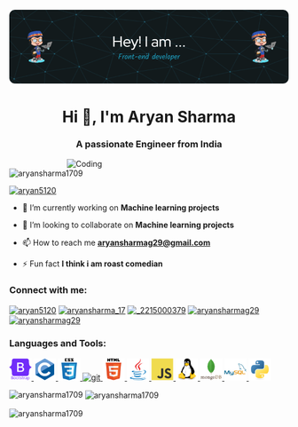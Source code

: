 ![Header](./git_banner1.png)
<h1 align="center">Hi 👋, I'm Aryan Sharma</h1>
<h3 align="center">A passionate Engineer from India</h3>
<img align="right" alt="Coding" width="400" src="https://static.wixstatic.com/media/3eee0b_8b6780c6bd8245ecafdbe55d8db7e2df~mv2.gif">
<p align="left"> <img src="https://komarev.com/ghpvc/?username=aryansharma1709&label=Profile%20views&color=0e75b6&style=flat" alt="aryansharma1709" /> </p>

<p align="left"> <a href="https://twitter.com/aryan5120" target="blank"><img src="https://img.shields.io/twitter/follow/aryan5120?logo=twitter&style=for-the-badge" alt="aryan5120" /></a> </p>

- 🔭 I’m currently working on **Machine learning projects**

- 👯 I’m looking to collaborate on **Machine learning projects**

- 📫 How to reach me **aryansharmag29@gmail.com**

- ⚡ Fun fact **I think i am roast comedian**

<h3 align="left">Connect with me:</h3>
<p align="left">
<a href="https://twitter.com/aryan5120" target="blank"><img align="center" src="https://raw.githubusercontent.com/rahuldkjain/github-profile-readme-generator/master/src/images/icons/Social/twitter.svg" alt="aryan5120" height="30" width="40" /></a>
<a href="https://www.codechef.com/users/aryansharma_17" target="blank"><img align="center" src="https://cdn.jsdelivr.net/npm/simple-icons@3.1.0/icons/codechef.svg" alt="aryansharma_17" height="30" width="40" /></a>
<a href="https://www.hackerrank.com/_2215000379" target="blank"><img align="center" src="https://raw.githubusercontent.com/rahuldkjain/github-profile-readme-generator/master/src/images/icons/Social/hackerrank.svg" alt="_2215000379" height="30" width="40" /></a>
<a href="https://codeforces.com/profile/aryansharmag29" target="blank"><img align="center" src="https://raw.githubusercontent.com/rahuldkjain/github-profile-readme-generator/master/src/images/icons/Social/codeforces.svg" alt="aryansharmag29" height="30" width="40" /></a>
<a href="https://www.leetcode.com/aryansharmag29" target="blank"><img align="center" src="https://raw.githubusercontent.com/rahuldkjain/github-profile-readme-generator/master/src/images/icons/Social/leet-code.svg" alt="aryansharmag29" height="30" width="40" /></a>
</p>

<h3 align="left">Languages and Tools:</h3>
<p align="left"> <a href="https://getbootstrap.com" target="_blank" rel="noreferrer"> <img src="https://raw.githubusercontent.com/devicons/devicon/master/icons/bootstrap/bootstrap-plain-wordmark.svg" alt="bootstrap" width="40" height="40"/> </a> <a href="https://www.cprogramming.com/" target="_blank" rel="noreferrer"> <img src="https://raw.githubusercontent.com/devicons/devicon/master/icons/c/c-original.svg" alt="c" width="40" height="40"/> </a> <a href="https://www.w3schools.com/css/" target="_blank" rel="noreferrer"> <img src="https://raw.githubusercontent.com/devicons/devicon/master/icons/css3/css3-original-wordmark.svg" alt="css3" width="40" height="40"/> </a> <a href="https://git-scm.com/" target="_blank" rel="noreferrer"> <img src="https://www.vectorlogo.zone/logos/git-scm/git-scm-icon.svg" alt="git" width="40" height="40"/> </a> <a href="https://www.w3.org/html/" target="_blank" rel="noreferrer"> <img src="https://raw.githubusercontent.com/devicons/devicon/master/icons/html5/html5-original-wordmark.svg" alt="html5" width="40" height="40"/> </a> <a href="https://www.java.com" target="_blank" rel="noreferrer"> <img src="https://raw.githubusercontent.com/devicons/devicon/master/icons/java/java-original.svg" alt="java" width="40" height="40"/> </a> <a href="https://developer.mozilla.org/en-US/docs/Web/JavaScript" target="_blank" rel="noreferrer"> <img src="https://raw.githubusercontent.com/devicons/devicon/master/icons/javascript/javascript-original.svg" alt="javascript" width="40" height="40"/> </a> <a href="https://www.linux.org/" target="_blank" rel="noreferrer"> <img src="https://raw.githubusercontent.com/devicons/devicon/master/icons/linux/linux-original.svg" alt="linux" width="40" height="40"/> </a> <a href="https://www.mongodb.com/" target="_blank" rel="noreferrer"> <img src="https://raw.githubusercontent.com/devicons/devicon/master/icons/mongodb/mongodb-original-wordmark.svg" alt="mongodb" width="40" height="40"/> </a> <a href="https://www.mysql.com/" target="_blank" rel="noreferrer"> <img src="https://raw.githubusercontent.com/devicons/devicon/master/icons/mysql/mysql-original-wordmark.svg" alt="mysql" width="40" height="40"/> </a> <a href="https://www.python.org" target="_blank" rel="noreferrer"> <img src="https://raw.githubusercontent.com/devicons/devicon/master/icons/python/python-original.svg" alt="python" width="40" height="40"/> </a> </p>

<p><img align="left" src="https://github-readme-stats.vercel.app/api/top-langs?username=aryansharma1709&show_icons=true&locale=en&layout=compact" alt="aryansharma1709" /></p>

<p>&nbsp;<img align="center" src="https://github-readme-stats.vercel.app/api?username=aryansharma1709&show_icons=true&locale=en" alt="aryansharma1709" /></p>

<p><img align="center" src="https://github-readme-streak-stats.herokuapp.com/?user=aryansharma1709&" alt="aryansharma1709" /></p>
